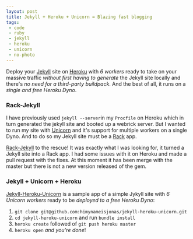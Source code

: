 ```yaml
---
layout: post
title: Jekyll + Heroku + Unicorn = Blazing fast blogging
tags:
 - code
 - ruby
 - jekyll
 - heroku
 - unicorn
 - no-photo
---
```

Deploy your [Jekyll](http://jekyllrb.com/) site on [Heroku](http://www.heroku.com/) with *6 workers* ready to take on your massive traffic *without first having to generate* the Jekyll site locally and there's *no need for a third-party buildpack*. And the best of all, it runs on a *single and free Heroku Dyno*.

### Rack-Jekyll
I have previously used `jekyll --server`in my `Procfile` on Heroku which in turn generated the jekyll site and booted up a webrick server. But I wanted to run my site with [Unicorn](http://unicorn.bogomips.org/) and it's support for multiple workers on a single Dyno. And to do so my Jekyll site must be a [Rack](http://rack.github.com/) app.

[Rack-Jekyll](https://github.com/adaoraul/rack-jekyll) to the rescue! It was exactly what I was looking for, it turned a Jekyll site into a Rack app. I had some issues with it on Heroku and made a pull request with the fixes. At this moment it has been merge with the master but there is not a new version released of the gem.

### Jekyll + Unicorn + Heroku
[Jekyll-Heroku-Unicorn](https://github.com/himynameisjonas/jekyll-heroku-unicorn) is a sample app of a simple Jykyll site with *6 Unicorn workers* ready to be *deployed to a free Heroku Dyno*:
1. `git clone git@github.com:himynameisjonas/jekyll-heroku-unicorn.git`
2. `cd jekyll-heroku-unicorn` and run `bundle install`
3. `heroku create` followed of `git push heroku master`
4. `heroku open` *and you're done*!
